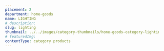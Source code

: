 ```yaml
---
placement: 2
department: home-goods
name: LIGHTING
# description:
slug: lighting
thumbnail: ../../images/category-thumbnails/home-goods-category-lighting.jpg
# featuredImg:
contentType: category products
---
```

